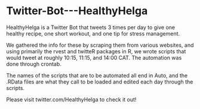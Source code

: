 # Twitter-Bot---HealthyHelga

HealthyHelga is a Twitter Bot that tweets 3 times per day to give one healthy recipe, one short workout, and one tip for stress management.

We gathered the info for these by scraping them from various websites, and using primarily the rvest and twitteR packages in R, we 
wrote scripts that would tweet at roughly 10:15, 11:15, and 14:00 CAT. The automation was done through crontab. 

The names of the scripts that are to be automated all end in Auto, and the .RData files are what they call to be loaded and edited each day through
the scripts. 

Please visit twitter.com/HealthyHelga to check it out!
